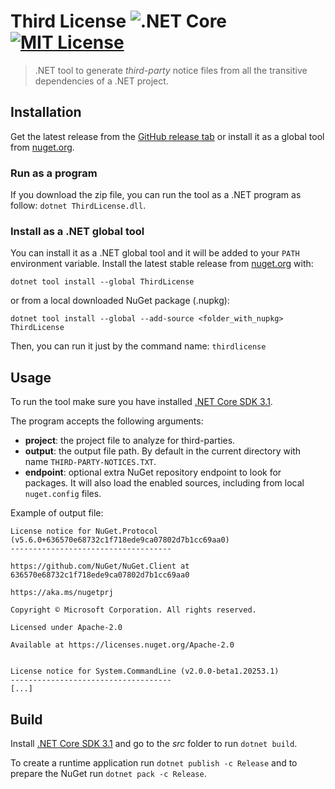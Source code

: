 # Third License ![.NET Core](https://github.com/pleonex/ThirdLicense/workflows/.NET%20Core/badge.svg?branch=master) [![MIT License](https://img.shields.io/badge/license-MIT-blue.svg?style=flat)](https://choosealicense.com/licenses/mit/)

> .NET tool to generate _third-party_ notice files from all the transitive
> dependencies of a .NET project.

## Installation

Get the latest release from the
[GitHub release tab](https://github.com/pleonex/ThirdLicense/releases) or
install it as a global tool from
[nuget.org](https://www.nuget.org/packages/ThirdLicense).

### Run as a program

If you download the zip file, you can run the tool as a .NET program as follow:
`dotnet ThirdLicense.dll`.

### Install as a .NET global tool

You can install it as a .NET global tool and it will be added to your `PATH`
environment variable. Install the latest stable release from
[nuget.org](https://www.nuget.org/packages/ThirdLicense) with:

```text
dotnet tool install --global ThirdLicense
```

or from a local downloaded NuGet package (.nupkg):

```text
dotnet tool install --global --add-source <folder_with_nupkg> ThirdLicense
```

Then, you can run it just by the command name: `thirdlicense`

## Usage

To run the tool make sure you have installed
[.NET Core SDK 3.1](https://dotnet.microsoft.com/download/dotnet-core/3.1).

The program accepts the following arguments:

- **project**: the project file to analyze for third-parties.
- **output**: the output file path. By default in the current directory with
  name `THIRD-PARTY-NOTICES.TXT`.
- **endpoint**: optional extra NuGet repository endpoint to look for packages.
  It will also load the enabled sources, including from local `nuget.config`
  files.

Example of output file:

```text
License notice for NuGet.Protocol (v5.6.0+636570e68732c1f718ede9ca07802d7b1cc69aa0)
------------------------------------

https://github.com/NuGet/NuGet.Client at 636570e68732c1f718ede9ca07802d7b1cc69aa0

https://aka.ms/nugetprj

Copyright © Microsoft Corporation. All rights reserved.

Licensed under Apache-2.0

Available at https://licenses.nuget.org/Apache-2.0


License notice for System.CommandLine (v2.0.0-beta1.20253.1)
------------------------------------
[...]
```

## Build

Install
[.NET Core SDK 3.1](https://dotnet.microsoft.com/download/dotnet-core/3.1) and
go to the _src_ folder to run `dotnet build`.

To create a runtime application run `dotnet publish -c Release` and to prepare
the NuGet run `dotnet pack -c Release`.
